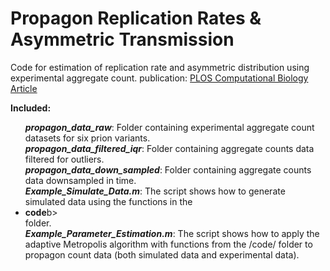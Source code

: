 # Propagon Replication Rates & Asymmetric Transmission
Code for estimation of replication rate and asymmetric distribution using experimental aggregate count.
publication: <a href="https://journals.plos.org/ploscompbiol/article?id=10.1371/journal.pcbi.1010107">PLOS Computational Biology Article</a>

<strong>Included:</strong>
<ul>
  <b><em>propagon_data_raw</em></b>: Folder containing experimental aggregate count datasets for six prion variants.<br>
  <b><em>propagon_data_filtered_iqr</em></b>: Folder containing aggregate counts data filtered for outliers.<br>
  <b><em>propagon_data_down_sampled</em></b>: Folder containing aggregate counts data downsampled in time.<br>
  <b><em>Example_Simulate_Data.m</em></b>: The script shows how to generate simulated data using the functions in the <li><b>code</b>b></li> folder.<br>
  <b><em>Example_Parameter_Estimation.m</em></b>: The script shows how to apply the adaptive Metropolis algorithm with functions from the /code/ folder to propagon count data (both simulated data and experimental data).<br>
</ul>
